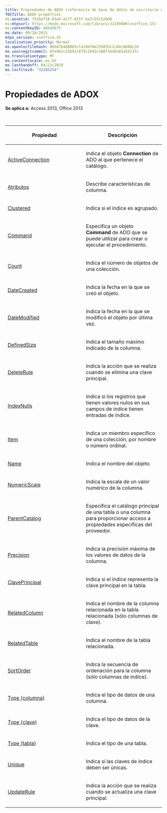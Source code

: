 ```yaml
---
title: Propiedades de ADOX (referencia de base de datos de escritorio de Access)
TOCTitle: ADOX properties
ms:assetid: 7559af18-83a4-dc7f-015f-6a7c55c520d8
ms:mtpsurl: https://msdn.microsoft.com/library/JJ249480(v=office.15)
ms:contentKeyID: 48545675
ms.date: 09/18/2015
mtps_version: v=office.15
localization_priority: Normal
ms.openlocfilehash: 0056764d80b5cfa19bf8e229d33c2c84c8b08c28
ms.sourcegitcommit: 8fe462c32b91c87911942c188f3445e85a54137c
ms.translationtype: MT
ms.contentlocale: es-ES
ms.lasthandoff: 04/23/2019
ms.locfileid: "32285254"
---
```

# <a name="adox-properties"></a>Propiedades de ADOX

**Se aplica a:** Access 2013, Office 2013

<br/>

<table>
<colgroup>
<col style="width: 50%" />
<col style="width: 50%" />
</colgroup>
<thead>
<tr class="header">
<th><p>Propiedad</p></th>
<th><p>Descripción</p></th>
</tr>
</thead>
<tbody>
<tr class="odd">
<td><p><a href="activeconnection-property-adox.md">ActiveConnection</a></p></td>
<td><p>Indica el objeto <strong>Connection</strong> de ADO al que pertenece el catálogo.</p></td>
</tr>
<tr class="even">
<td><p><a href="attributes-property-adox.md">Atributos</a></p></td>
<td><p>Describe características de columna.</p></td>
</tr>
<tr class="odd">
<td><p><a href="clustered-property-adox.md">Clustered</a></p></td>
<td><p>Indica si el índice es agrupado.</p></td>
</tr>
<tr class="even">
<td><p><a href="command-property-adox.md">Command</a></p></td>
<td><p>Especifica un objeto <strong>Command</strong> de ADO que se puede utilizar para crear o ejecutar el procedimiento.</p></td>
</tr>
<tr class="odd">
<td><p><a href="count-property-ado.md">Count</a></p></td>
<td><p>Indica el número de objetos de una colección.</p></td>
</tr>
<tr class="even">
<td><p><a href="datecreated-property-adox.md">DateCreated</a></p></td>
<td><p>Indica la fecha en la que se creó el objeto.</p></td>
</tr>
<tr class="odd">
<td><p><a href="datemodified-property-adox.md">DateModified</a></p></td>
<td><p>Indica la fecha en la que se modificó el objeto por última vez.</p></td>
</tr>
<tr class="even">
<td><p><a href="definedsize-property-adox.md">DefinedSize</a></p></td>
<td><p>Indica el tamaño máximo indicado de la columna.</p></td>
</tr>
<tr class="odd">
<td><p><a href="deleterule-property-adox.md">DeleteRule</a></p></td>
<td><p>Indica la acción que se realiza cuando se elimina una clave principal.</p></td>
</tr>
<tr class="even">
<td><p><a href="indexnulls-property-adox.md">IndexNulls</a></p></td>
<td><p>Indica si los registros que tienen valores nulos en sus campos de índice tienen entradas de índice.</p></td>
</tr>
<tr class="odd">
<td><p><a href="item-property-ado.md">Item</a></p></td>
<td><p>Indica un miembro específico de una colección, por nombre o número ordinal.</p></td>
</tr>
<tr class="even">
<td><p><a href="name-property-adox.md">Name</a></p></td>
<td><p>Indica el nombre del objeto.</p></td>
</tr>
<tr class="odd">
<td><p><a href="numericscale-property-adox.md">NumericScale</a></p></td>
<td><p>Indica la escala de un valor numérico de la columna.</p></td>
</tr>
<tr class="even">
<td><p><a href="parentcatalog-property-adox.md">ParentCatalog</a></p></td>
<td><p>Especifica el catálogo principal de una tabla o una columna para proporcionar acceso a propiedades específicas del proveedor.</p></td>
</tr>
<tr class="odd">
<td><p><a href="precision-property-adox.md">Precision</a></p></td>
<td><p>Indica la precisión máxima de los valores de datos de la columna.</p></td>
</tr>
<tr class="even">
<td><p><a href="primarykey-property-adox.md">ClavePrincipal</a></p></td>
<td><p>Indica si el índice representa la clave principal en la tabla.</p></td>
</tr>
<tr class="odd">
<td><p><a href="relatedcolumn-property-adox.md">RelatedColumn</a></p></td>
<td><p>Indica el nombre de la columna relacionada en la tabla relacionada (sólo columnas de clave).</p></td>
</tr>
<tr class="even">
<td><p><a href="relatedtable-property-adox.md">RelatedTable</a></p></td>
<td><p>Indica el nombre de la tabla relacionada.</p></td>
</tr>
<tr class="odd">
<td><p><a href="sortorder-property-adox.md">SortOrder</a></p></td>
<td><p>Indica la secuencia de ordenación para la columna (sólo columnas de índice).</p></td>
</tr>
<tr class="even">
<td><p><a href="https://docs.microsoft.com/office/vba/access/concepts/miscellaneous/type-property-columnadox">Type (columna)</a></p></td>
<td><p>Indica el tipo de datos de una columna.</p></td>
</tr>
<tr class="odd">
<td><p><a href="https://docs.microsoft.com/office/vba/access/concepts/miscellaneous/type-property-keyadox">Type (clave)</a></p></td>
<td><p>Indica el tipo de datos de la clave.</p></td>
</tr>
<tr class="even">
<td><p><a href="https://docs.microsoft.com/office/vba/access/concepts/miscellaneous/type-property-tableadox">Type (tabla)</a></p></td>
<td><p>Indica el tipo de una tabla.</p></td>
</tr>
<tr class="odd">
<td><p><a href="unique-property-adox.md">Unique</a></p></td>
<td><p>Indica si las claves de índice deben ser únicas.</p></td>
</tr>
<tr class="even">
<td><p><a href="updaterule-property-adox.md">UpdateRule</a></p></td>
<td><p>Indica la acción que se realiza cuando se actualiza una clave principal.</p></td>
</tr>
</tbody>
</table>

